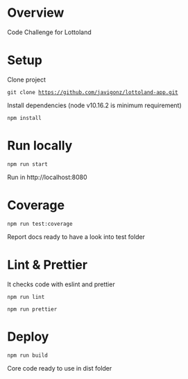 # Overview

Code Challenge for Lottoland

# Setup

Clone project

<code>git clone https://github.com/javigonz/lottoland-app.git</code>

Install dependencies (node v10.16.2 is minimum requirement)

<code>npm install</code>

# Run locally

<code>npm run start</code>

Run in http://localhost:8080

# Coverage

<code>npm run test:coverage</code>

Report docs ready to have a look into test folder

# Lint & Prettier

It checks code with eslint and prettier

<code>npm run lint</code>

<code>npm run prettier</code>

# Deploy

<code>npm run build</code>

Core code ready to use in dist folder


